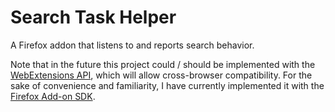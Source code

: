 # Search Task Helper

A Firefox addon that listens to and reports search behavior.

Note that in the future this project could / should be implemented with the [WebExtensions API](https://developer.mozilla.org/en-US/Add-ons/WebExtensions), which will allow cross-browser compatibility.
For the sake of convenience and familiarity, I have currently implemented it with the [Firefox Add-on SDK](https://developer.mozilla.org/en-US/Add-ons/SDK).
